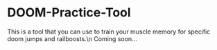 # DOOM-Practice-Tool
This is a tool that you can use to train your muscle memory for specific doom jumps and railboosts.\n
Coming soon...
